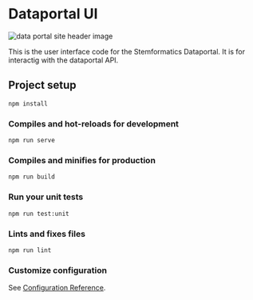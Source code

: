 # Dataportal UI

![data portal site header image](https://dataportal-ui-github.s3-ap-southeast-2.amazonaws.com/dataportal_site_header.png)

This is the user interface code for the Stemformatics Dataportal. It is for interactig with the dataportal API. 

## Project setup
```
npm install
```

### Compiles and hot-reloads for development
```
npm run serve
```

### Compiles and minifies for production
```
npm run build
```

### Run your unit tests
```
npm run test:unit
```

### Lints and fixes files
```
npm run lint
```

### Customize configuration
See [Configuration Reference](https://cli.vuejs.org/config/).
